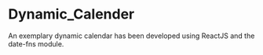 # Dynamic_Calender
An exemplary dynamic calendar 
has been developed using ReactJS 
and the date-fns module.
